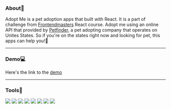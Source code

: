 ### About📝
Adopt Me is a pet adoption apps that built with React. It is a part of challenge from [Frontendmasters][1] React course. Adopt me using an online API that provided by [Petfinder][2], a pet adopting company that operates on Unites States. So if you're on the states right now and looking for pet, this apps can help you!💯

<hr/>

### Demo💻
Here's the link to the [demo][3]

<hr/>

### Tools🔨
[![](https://img.shields.io/badge/Code-Javascript-blue?logo=javascript)](https://www.javascript.com/)
[![](https://img.shields.io/badge/Code-CSS-blue?logo=css3)](https://developer.mozilla.org/en-US/docs/Web/CSS)
[![](https://img.shields.io/badge/Code-HTML-blue?logo=html5)](https://developer.mozilla.org/en-US/docs/Web/HTML)
[![](https://img.shields.io/badge/Code-React-blue?logo=react)](https://reactjs.org/)
[![](https://img.shields.io/badge/Tools-ESLint-blue?logo=eslint)](https://eslint.org/)
[![](https://img.shields.io/badge/Tools-Prettier-blue?logo=prettier)](https://prettier.io/)
[![](https://img.shields.io/badge/Tools-Babel-blue?logo=babel)](https://babeljs.io/)
[![](https://img.shields.io/badge/Tools-NPM-blue?logo=npm)](https://www.npmjs.com/)


[1]: https://frontendmasters.com
[2]: https://petfinder.com
[3]: https://aliefdany.github.io/adopt-me

